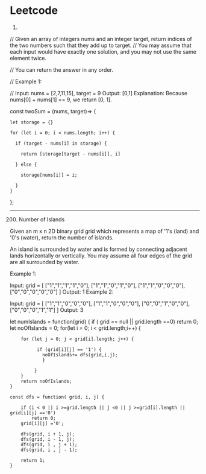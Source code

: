 # Leetcode

1.
// Given an array of integers nums and an integer target, return indices of the two numbers such that they add up to target.
// You may assume that each input would have exactly one solution, and you may not use the same element twice.

// You can return the answer in any order.

// Example 1:

// Input: nums = [2,7,11,15], target = 9 Output: [0,1] Explanation: Because nums[0] + nums[1] == 9, we return [0, 1].

const twoSum =  (nums, target)=> {

    let storage = {}
    
    for (let i = 0; i < nums.length; i++) {
    
      if (target - nums[i] in storage) {
      
        return [storage[target - nums[i]], i]
        
      } else {
      
        storage[nums[i]] = i;
        
      }
    }
  };
  
 --------------------------------------------------------------------------------------------------------------------------------------- 
  200. Number of Islands

Given an m x n 2D binary grid grid which represents a map of '1's (land) and '0's (water), return the number of islands.

An island is surrounded by water and is formed by connecting adjacent lands horizontally or vertically. You may assume all four edges of the grid are all surrounded by water.

 

Example 1:

Input: grid = [
  ["1","1","1","1","0"],
  ["1","1","0","1","0"],
  ["1","1","0","0","0"],
  ["0","0","0","0","0"]
]
Output: 1
Example 2:

Input: grid = [
  ["1","1","0","0","0"],
  ["1","1","0","0","0"],
  ["0","0","1","0","0"],
  ["0","0","0","1","1"]
]
Output: 3

let numIslands = function(grid) {
    if ( grid == null || grid.length ==0)
            return 0;
        let noOfIslands = 0;
        for(let i = 0; i < grid.length;i++) {
            
        for (let j = 0; j < grid[i].length; j++) {
            
              if (grid[i][j] == '1') {
                noOfIslands+= dfs(grid,i,j);
                }
                
             }
        }
        return noOfIslands;
    }
    
    const dfs = function( grid, i, j) {
        
        if (i < 0 || i >=grid.length || j <0 || j >=grid[i].length || grid[i][j] =='0')
            return 0;
        grid[i][j] ='0';
        
        dfs(grid, i + 1, j);
        dfs(grid, i - 1, j);
        dfs(grid, i , j + 1);
        dfs(grid, i , j - 1);
        
        return 1;
    }

